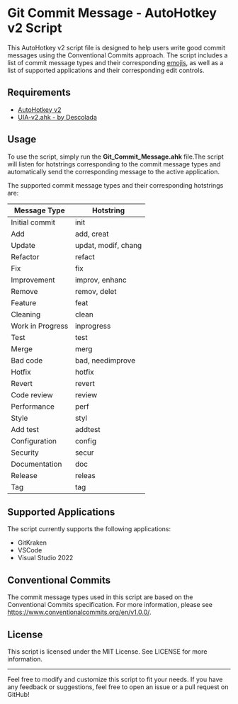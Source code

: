 # Git Commit Message - AutoHotkey v2 Script

This AutoHotkey v2 script file is designed to help users write good commit messages using the Conventional Commits approach. 
The script includes a list of commit message types and their corresponding [emojis](https://gitmoji.dev/), as well as a list of supported applications and their corresponding edit controls.

## Requirements
- [AutoHotkey v2](https://www.autohotkey.com/)
- [UIA-v2.ahk - by Descolada](https://github.com/Descolada/UIA-v2)

## Usage
To use the script, simply run the **Git_Commit_Message.ahk** file.The script will listen for hotstrings corresponding to the commit message types and automatically send the corresponding message to the active application.

The supported commit message types and their corresponding hotstrings are:

|Message Type|Hotstring|
|------------|---------|
|Initial commit|init|
|Add|add, creat
|Update|updat, modif, chang|
|Refactor|refact|
|Fix|fix|
|Improvement|improv, enhanc|
|Remove|remov, delet|
|Feature|feat|
|Cleaning|clean|
|Work in Progress|inprogress|
|Test|test|
|Merge|merg|
|Bad code|bad, needimprove|
|Hotfix|hotfix|
|Revert|revert|
|Code review|review|
|Performance|perf|
|Style|styl|
|Add test|addtest|
|Configuration|config|
|Security|secur|
|Documentation|doc|
|Release|releas|
|Tag|tag|

## Supported Applications
The script currently supports the following applications:

- GitKraken
- VSCode
- Visual Studio 2022

## Conventional Commits
The commit message types used in this script are based on the Conventional Commits specification. For more information, please see https://www.conventionalcommits.org/en/v1.0.0/.

## License
This script is licensed under the MIT License. See LICENSE for more information.

---
Feel free to modify and customize this script to fit your needs. If you have any feedback or suggestions, feel free to open an issue or a pull request on GitHub!